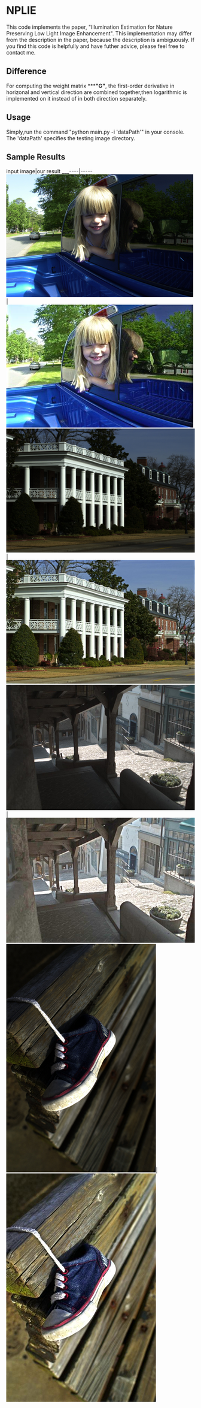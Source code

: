 # NPLIE
This code implements the paper, "Illumination Estimation for Nature Preserving Low Light Image Enhancement". This implementation may differ from the description in the paper, because the description is ambiguously. If you find this code is helpfully and have futher advice, please feel free to contact me.

## Difference
For computing the weight matrix *****"G"**, the first-order derivative in horizonal and vertical direction are combined together,then logarithmic is implemented on it instead of in both direction separately.

## Usage
Simply,run the command "python main.py -i 'dataPath'" in your console. The 'dataPath' specifies the testing image directory.


## Sample Results
input image|our result
___----|-----
![4ori](https://github.com/DavidQiuChao/NPLIE/blob/main/figs/4.bmp)|![4](https://github.com/DavidQiuChao/NPLIE/blob/main/figs/4.jpg)
![6ori](https://github.com/DavidQiuChao/NPLIE/blob/main/figs/6.bmp)|![6](https://github.com/DavidQiuChao/NPLIE/blob/main/figs/6.jpg)
![7ori](https://github.com/DavidQiuChao/NPLIE/blob/main/figs/7.bmp)|![7](https://github.com/DavidQiuChao/NPLIE/blob/main/figs/7.jpg)
![9ori](https://github.com/DavidQiuChao/NPLIE/blob/main/figs/9.bmp)|![9](https://github.com/DavidQiuChao/NPLIE/blob/main/figs/9.jpg)

